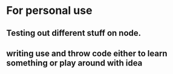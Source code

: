 # For personal use
## Testing out different stuff on node.
## writing use and throw code either to learn something or play around with idea